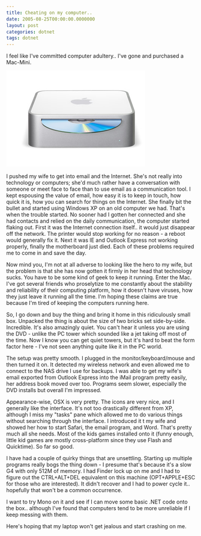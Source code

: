 ```yaml
---
title: Cheating on my computer..
date: 2005-08-25T00:00:00.0000000
layout: post
categories: dotnet
tags: dotnet
---
```


I feel like I've committed computer adultery.. I've gone and purchased a Mac-Mini.

![Mac Mini](/images/macmini.jpg)

I pushed my wife to get into email and the Internet.  She's not really into technology or computers; she'd much rather have a conversation with someone or meet face to face than to use email as a communication tool.  I kept espousing the value of email, how easy it is to keep in touch, how quick it is, how you can search for things on the Internet.  She finally bit the bullet and started using Windows XP on an old computer we had.  That's when the trouble started.  No sooner had I gotten her connected and she had contacts and relied on the daily communication, the computer started flaking out.  First it was the Internet connection itself.. it would just disappear off the network.  The printer would stop working for no reason - a reboot would generally fix it.  Next it was IE and Outlook Express not working properly, finally the motherboard just died.  Each of these problems required me to come in and save the day.

Now mind you, I'm not at all adverse to looking like the hero to my wife, but the problem is that she has now gotten it firmly in her head that technology sucks.  You have to be some kind of geek to keep it running.  Enter the Mac.  I've got several friends who proselytize to me constantly about the stability and reliability of their computing platform, how it doesn't have viruses, how they just leave it running all the time.  I'm hoping these claims are true because I'm tired of keeping the computers running here.

So, I go down and buy the thing and bring it home in this ridiculously small box.  Unpacked the thing is about the size of two bricks set side-by-side.  Incredible.  It's also amazingly quiet.  You can't hear it unless you are using the DVD - unlike the PC tower which sounded like a jet taking off most of the time.  Now I know you can get quiet towers, but it's hard to beat the form factor here - I've not seen anything quite like it in the PC world.

The setup was pretty smooth.  I plugged in the monitor/keyboard/mouse and then turned it on.  It detected my wireless network and even allowed me to connect to the NAS drive I use for backups.  I was able to get my wife's email exported from Outlook Express into the iMail program pretty easily, her address book moved over too.  Programs seem slower, especially the DVD installs but overall I'm impressed.

Appearance-wise, OSX is very pretty.  The icons are very nice, and I generally like the interface.  It's not too drastically different from XP, although I miss my "tasks" pane which allowed me to do various things without searching through the interface.  I introduced it t my wife and showed her how to start Safari, the email program, and Word.  That's pretty much all she needs.  Most of the kids games installed onto it (funny enough, little kid games are mostly cross-platform since they use Flash and Quicktime).  So far so good.

I have had a couple of quirky things that are unsettling.  Starting up multiple programs really bogs the thing down - I presume that's because it's a slow G4 with only 512M of memory.  I had Finder lock up on me and I had to figure out the CTRL+ALT+DEL equivalent on this machine (OPT+APPLE+ESC for those who are interested).  It didn't recover and I had to power cycle it.. hopefully that won't be a common occurrence.

I want to try Mono on it and see if I can move some basic .NET code onto the box.. although I've found that computers tend to be more unreliable if I keep messing with them.

Here's hoping that my laptop won't get jealous and start crashing on me.
